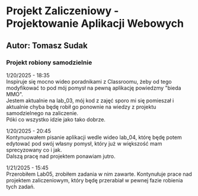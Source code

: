 # Projekt Zaliczeniowy - Projektowanie Aplikacji Webowych

## Autor: Tomasz Sudak

### Projekt robiony samodzielnie
1/20/2025 - 18:35  
Inspiruje się mocno wideo poradnikami z Classroomu, żeby od tego modyfikować to pod mój pomysł na pewną aplikację powiedzmy "bieda MMO".  
Jestem aktualnie na lab_03, mój kod z zajęć sporo mi się pomieszał i aktualnie chyba będę robił go ponownie na wiedzy z projektu samodzielnego na zaliczenie.  
Póki co wszystko idzie jako tako dobrze.  
  
1/20/2025 - 20:45  
Kontynuowałem pisanie aplikacji wedle wideo lab_04, którę będę potem edytować pod swój własny pomysł, który już w większość mam sprecyzowany co i jak.    
Dalszą pracę nad projektem ponawiam jutro.  
  
1/21/2025 - 15:45  
Przerobiłem Lab05, zrobiłem zadania w nim zawarte. Kontynułuje prace nad projektem zaliczeniowym, który będę przerabiał w pewnej fazie robienia tych zadań.